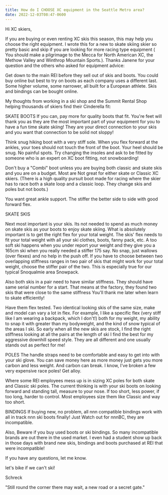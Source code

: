 ```yaml
---
title: How do I CHOOSE XC equipment in the Seattle Metro area?
date: 2022-12-03T08:47-0600
---
```

Hi XC skiers, 

If you are buying or even renting XC skis this season, this may help you choose the right equipment.  I wrote this for a new to skate skiing skier so pretty basic and skip if you are looking for more racing type equipment ( You should make a pilgrimage to the Mecca for North American XC,  the Methow Valley and Winthrop Mountain Sports.). Thanks Janene for your question and the others who asked for equipment advice:

Get down to the main REI before they sell out of skis and boots. You could buy online but best to try on boots as each company uses a different last. Some higher volume, some narrower, all built for a European athlete.  Skis and bindings can be bought online.

My thoughts from working in a ski shop and the Summit Rental Shop helping thousands of skiers find their Cinderella fit:

SKATE BOOTS
If you can, pay more for quality boots that fit. You're feet will thank you as they are the most important part of your equipment for you to have a fun time skate skiing! They are your direct connection to your skis and you want that connection to be solid not sloppy!

 Think snug hiking boot with a very stiff sole. When you flex forward at the ankles, your toes should not touch the front of the boot. Your heel should be snug. No painful spots. Try changing the insoles and ask to be fitted by someone who is an expert on XC boot fitting,  not snowboarding! 

Don't buy a "Combi" boot unless you are buying both classic and skate skis and you are on a budget.  Most are Not great for either skate or Classic XC skiers.  (There is a high quality pursuit boot made for racing where the skier has to race both a skate loop and a classic loop.  They change skis and poles but not boots.)

 You want great ankle support.  The stiffer the better side to side with good forward flex.

SKATE SKIS

Next most important is your skis. Its not needed to spend as much money on skate skis as your boots to enjoy skate skiing.  What is absolutely important is to get the right flex for your total weight.  The skis' flex needs to fit your total weight with all your ski clothes, boots, fanny pack,  etc.  A too soft ski happens when you under report your weight and they give you a 165cm ski when you really needed a stiffer 175 say. No snap, just wallows (over flexes) and no help in the push off. If you have to choose between two overlapping stiffness ranges in two pair of skis that might work for your total weight, choose the stiffer pair of the two. This is especially true for our typical Snoqualmie area Snowpack.

Also both skis in a pair need to have similar stiffness.  They should have same serial number for a start.  That means at the factory, they found two skis that were close to the same stiffness You'll thank me later when learn to skate efficiently! 

Have them flex tested. Two identical looking skis of the same size,  make and model can vary a lot in flex. For example, I like a specific flex (very stiff like I am wearing a backpack, which I don't!) both for my weight, my ability to snap it with greater than my bodyweight, and the kind of snow typical of the areas I ski. 
So early when all the new skis are stock, I find the right stiffness looking at all the pairs at the length of ski I find the best for my aggressive downhill speed style. They are all different and one usually stands out as perfect for me!

POLES
The handle straps need to be comfortable and easy to get into with your ski glove. You can save money here as more money just gets you more carbon and less weight. And carbon can break. I know, I've broken a few very expensive race poles! Get alloy.

Where some REI employees mess up is in sizing XC poles for both skate and Classic ski poles. The current thinking is with your ski boots on looking forward and standing tall, measure to your nose.  If too short, less power, if too long, harder to control.  Most employees size them like Classic and way too short.

BINDINGS 
If buying new, no problem,  all nnn compatible bindings work with all in track nnn ski boots finally!  Just Watch out for nnnBC, they are incompatible.

 Also,  Beware if you buy used boots or ski bindings.  So many incompatible brands are out there in the used market. I even had a student show up back in those days with brand new skis, bindings and boots purchased at REI that were incompatible!

If you have any questions,  let me know. 

let's bike if we can't ski!

Schreck

"Still round the corner there may wait,
a new road or a secret gate."
